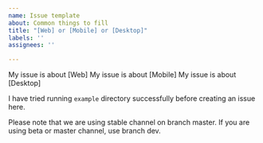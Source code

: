 ```yaml
---
name: Issue template
about: Common things to fill
title: "[Web] or [Mobile] or [Desktop]"
labels: ''
assignees: ''

---
```


My issue is about [Web]
My issue is about [Mobile]
My issue is about [Desktop]

I have tried running `example` directory successfully before creating an issue here.

Please note that we are using stable channel on branch master. If you are using beta or master channel, use branch dev.
